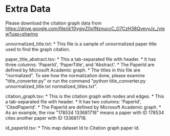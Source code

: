 # Extra Data
Please download the citation graph data from https://drive.google.com/file/d/10ygjyZ0ofNznuccC_O7CzH38QvevyJx_/view?usp=sharing

unnormalized_title.txt:
    * This file is a sample of unnormalized paper title used to find the graph citation.

paper_title_abstract.tsv:
    * This a tab-separated file with header.
    * It has three columns: 'PaperId', 'PaperTitle', and 'Abstract'.
    * The PaperId are defined by Microsoft Academic graph.
    * The titles in this file are "normalized". To see how the normalization done, please examine "title_converter.py" or run the command "python title_converter.py unnormalized_title.txt normalized_titles.txt".

citation_graph.tsv:
    * This is the citation graph with nodes and edges.
    * This a tab-separated file with header.
    * It has two columns: 'PaperId', 'CitedPaperId'.
    * The PaperId are defined by Microsoft Academic graph.
    * As an example, the row "178534	133681718" means a paper with ID 178534 cites another paper with ID 133681718.

id_paperId.tsv:
    * This map dataset Id to Citation graph paper Id.
